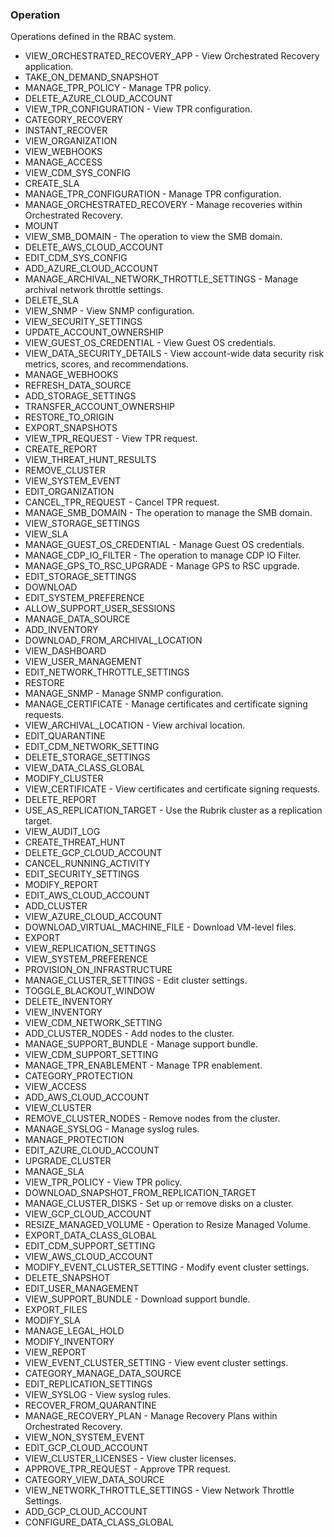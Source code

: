 ### Operation
Operations defined in the RBAC system.

- VIEW_ORCHESTRATED_RECOVERY_APP - View Orchestrated Recovery application.
- TAKE_ON_DEMAND_SNAPSHOT
- MANAGE_TPR_POLICY - Manage TPR policy.
- DELETE_AZURE_CLOUD_ACCOUNT
- VIEW_TPR_CONFIGURATION - View TPR configuration.
- CATEGORY_RECOVERY
- INSTANT_RECOVER
- VIEW_ORGANIZATION
- VIEW_WEBHOOKS
- MANAGE_ACCESS
- VIEW_CDM_SYS_CONFIG
- CREATE_SLA
- MANAGE_TPR_CONFIGURATION - Manage TPR configuration.
- MANAGE_ORCHESTRATED_RECOVERY - Manage recoveries within Orchestrated Recovery.
- MOUNT
- VIEW_SMB_DOMAIN - The operation to view the SMB domain.
- DELETE_AWS_CLOUD_ACCOUNT
- EDIT_CDM_SYS_CONFIG
- ADD_AZURE_CLOUD_ACCOUNT
- MANAGE_ARCHIVAL_NETWORK_THROTTLE_SETTINGS - Manage archival network throttle settings.
- DELETE_SLA
- VIEW_SNMP - View SNMP configuration.
- VIEW_SECURITY_SETTINGS
- UPDATE_ACCOUNT_OWNERSHIP
- VIEW_GUEST_OS_CREDENTIAL - View Guest OS credentials.
- VIEW_DATA_SECURITY_DETAILS - View account-wide data security risk metrics, scores, and recommendations.
- MANAGE_WEBHOOKS
- REFRESH_DATA_SOURCE
- ADD_STORAGE_SETTINGS
- TRANSFER_ACCOUNT_OWNERSHIP
- RESTORE_TO_ORIGIN
- EXPORT_SNAPSHOTS
- VIEW_TPR_REQUEST - View TPR request.
- CREATE_REPORT
- VIEW_THREAT_HUNT_RESULTS
- REMOVE_CLUSTER
- VIEW_SYSTEM_EVENT
- EDIT_ORGANIZATION
- CANCEL_TPR_REQUEST - Cancel TPR request.
- MANAGE_SMB_DOMAIN - The operation to manage the SMB domain.
- VIEW_STORAGE_SETTINGS
- VIEW_SLA
- MANAGE_GUEST_OS_CREDENTIAL - Manage Guest OS credentials.
- MANAGE_CDP_IO_FILTER - The operation to manage CDP IO Filter.
- MANAGE_GPS_TO_RSC_UPGRADE - Manage GPS to RSC upgrade.
- EDIT_STORAGE_SETTINGS
- DOWNLOAD
- EDIT_SYSTEM_PREFERENCE
- ALLOW_SUPPORT_USER_SESSIONS
- MANAGE_DATA_SOURCE
- ADD_INVENTORY
- DOWNLOAD_FROM_ARCHIVAL_LOCATION
- VIEW_DASHBOARD
- VIEW_USER_MANAGEMENT
- EDIT_NETWORK_THROTTLE_SETTINGS
- RESTORE
- MANAGE_SNMP - Manage SNMP configuration.
- MANAGE_CERTIFICATE - Manage certificates and certificate signing requests.
- VIEW_ARCHIVAL_LOCATION - View archival location.
- EDIT_QUARANTINE
- EDIT_CDM_NETWORK_SETTING
- DELETE_STORAGE_SETTINGS
- VIEW_DATA_CLASS_GLOBAL
- MODIFY_CLUSTER
- VIEW_CERTIFICATE - View certificates and certificate signing requests.
- DELETE_REPORT
- USE_AS_REPLICATION_TARGET - Use the Rubrik cluster as a replication target.
- VIEW_AUDIT_LOG
- CREATE_THREAT_HUNT
- DELETE_GCP_CLOUD_ACCOUNT
- CANCEL_RUNNING_ACTIVITY
- EDIT_SECURITY_SETTINGS
- MODIFY_REPORT
- EDIT_AWS_CLOUD_ACCOUNT
- ADD_CLUSTER
- VIEW_AZURE_CLOUD_ACCOUNT
- DOWNLOAD_VIRTUAL_MACHINE_FILE - Download VM-level files.
- EXPORT
- VIEW_REPLICATION_SETTINGS
- VIEW_SYSTEM_PREFERENCE
- PROVISION_ON_INFRASTRUCTURE
- MANAGE_CLUSTER_SETTINGS - Edit cluster settings.
- TOGGLE_BLACKOUT_WINDOW
- DELETE_INVENTORY
- VIEW_INVENTORY
- VIEW_CDM_NETWORK_SETTING
- ADD_CLUSTER_NODES - Add nodes to the cluster.
- MANAGE_SUPPORT_BUNDLE - Manage support bundle.
- VIEW_CDM_SUPPORT_SETTING
- MANAGE_TPR_ENABLEMENT - Manage TPR enablement.
- CATEGORY_PROTECTION
- VIEW_ACCESS
- ADD_AWS_CLOUD_ACCOUNT
- VIEW_CLUSTER
- REMOVE_CLUSTER_NODES - Remove nodes from the cluster.
- MANAGE_SYSLOG - Manage syslog rules.
- MANAGE_PROTECTION
- EDIT_AZURE_CLOUD_ACCOUNT
- UPGRADE_CLUSTER
- MANAGE_SLA
- VIEW_TPR_POLICY - View TPR policy.
- DOWNLOAD_SNAPSHOT_FROM_REPLICATION_TARGET
- MANAGE_CLUSTER_DISKS - Set up or remove disks on a cluster.
- VIEW_GCP_CLOUD_ACCOUNT
- RESIZE_MANAGED_VOLUME - Operation to Resize Managed Volume.
- EXPORT_DATA_CLASS_GLOBAL
- EDIT_CDM_SUPPORT_SETTING
- VIEW_AWS_CLOUD_ACCOUNT
- MODIFY_EVENT_CLUSTER_SETTING - Modify event cluster settings.
- DELETE_SNAPSHOT
- EDIT_USER_MANAGEMENT
- VIEW_SUPPORT_BUNDLE - Download support bundle.
- EXPORT_FILES
- MODIFY_SLA
- MANAGE_LEGAL_HOLD
- MODIFY_INVENTORY
- VIEW_REPORT
- VIEW_EVENT_CLUSTER_SETTING - View event cluster settings.
- CATEGORY_MANAGE_DATA_SOURCE
- EDIT_REPLICATION_SETTINGS
- VIEW_SYSLOG - View syslog rules.
- RECOVER_FROM_QUARANTINE
- MANAGE_RECOVERY_PLAN - Manage Recovery Plans within Orchestrated Recovery.
- VIEW_NON_SYSTEM_EVENT
- EDIT_GCP_CLOUD_ACCOUNT
- VIEW_CLUSTER_LICENSES - View cluster licenses.
- APPROVE_TPR_REQUEST - Approve TPR request.
- CATEGORY_VIEW_DATA_SOURCE
- VIEW_NETWORK_THROTTLE_SETTINGS - View Network Throttle Settings.
- ADD_GCP_CLOUD_ACCOUNT
- CONFIGURE_DATA_CLASS_GLOBAL
